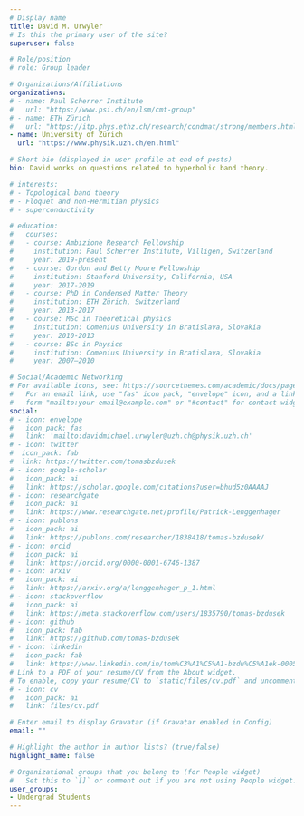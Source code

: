 ```yaml
---
# Display name
title: David M. Urwyler
# Is this the primary user of the site?
superuser: false

# Role/position
# role: Group leader

# Organizations/Affiliations
organizations:
# - name: Paul Scherrer Institute
#   url: "https://www.psi.ch/en/lsm/cmt-group"
# - name: ETH Zürich
#   url: "https://itp.phys.ethz.ch/research/condmat/strong/members.html"
- name: University of Zürich
  url: "https://www.physik.uzh.ch/en.html"

# Short bio (displayed in user profile at end of posts)
bio: David works on questions related to hyperbolic band theory.

# interests:
# - Topological band theory
# - Floquet and non-Hermitian physics
# - superconductivity

# education:
#   courses:
#   - course: Ambizione Research Fellowship
#     institution: Paul Scherrer Institute, Villigen, Switzerland
#     year: 2019-present
#   - course: Gordon and Betty Moore Fellowship
#     institution: Stanford University, California, USA
#     year: 2017-2019
#   - course: PhD in Condensed Matter Theory
#     institution: ETH Zürich, Switzerland
#     year: 2013-2017
#   - course: MSc in Theoretical physics
#     institution: Comenius University in Bratislava, Slovakia
#     year: 2010-2013
#   - course: BSc in Physics
#     institution: Comenius University in Bratislava, Slovakia
#     year: 2007–2010

# Social/Academic Networking
# For available icons, see: https://sourcethemes.com/academic/docs/page-builder/#icons
#   For an email link, use "fas" icon pack, "envelope" icon, and a link in the
#   form "mailto:your-email@example.com" or "#contact" for contact widget.
social:
# - icon: envelope
#   icon_pack: fas
#   link: 'mailto:davidmichael.urwyler@uzh.ch@physik.uzh.ch'
# - icon: twitter
#  icon_pack: fab
#  link: https://twitter.com/tomasbzdusek
# - icon: google-scholar
#   icon_pack: ai
#   link: https://scholar.google.com/citations?user=bhud5z0AAAAJ
# - icon: researchgate
#   icon_pack: ai
#   link: https://www.researchgate.net/profile/Patrick-Lenggenhager
# - icon: publons
#   icon_pack: ai
#   link: https://publons.com/researcher/1838418/tomas-bzdusek/
# - icon: orcid
#   icon_pack: ai
#   link: https://orcid.org/0000-0001-6746-1387
# - icon: arxiv
#   icon_pack: ai
#   link: https://arxiv.org/a/lenggenhager_p_1.html
# - icon: stackoverflow
#   icon_pack: ai
#   link: https://meta.stackoverflow.com/users/1835790/tomas-bzdusek
# - icon: github
#   icon_pack: fab
#   link: https://github.com/tomas-bzdusek
# - icon: linkedin
#   icon_pack: fab
#   link: https://www.linkedin.com/in/tom%C3%A1%C5%A1-bzdu%C5%A1ek-0005794b/
# Link to a PDF of your resume/CV from the About widget.
# To enable, copy your resume/CV to `static/files/cv.pdf` and uncomment the lines below.
# - icon: cv
#   icon_pack: ai
#   link: files/cv.pdf

# Enter email to display Gravatar (if Gravatar enabled in Config)
email: ""

# Highlight the author in author lists? (true/false)
highlight_name: false

# Organizational groups that you belong to (for People widget)
#   Set this to `[]` or comment out if you are not using People widget.
user_groups:
- Undergrad Students
---
```


<!--
<!DOCTYPE html>
<html>
  <head>
    <meta http-equiv="refresh" content="2; url='https://patrick-lenggenhager.github.io/'" />
  </head>
  <body>
    <p>Please follow <a href="https://patrick-lenggenhager.github.io/">this link</a>.</p>
  </body>
</html>
--> 

